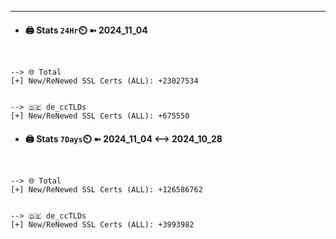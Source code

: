 

---
- #### 🖨️ **Stats** `24Hr`⏲️ ➼ 2024_11_04
```console


--> 🌐 Total
[+] New/ReNewed SSL Certs (ALL): +23027534


--> 🇩🇪 de_ccTLDs
[+] New/ReNewed SSL Certs (ALL): +675550

```

- #### 🖨️ **Stats** `7Days`⏲️ ➼ 2024_11_04 <--> 2024_10_28
```console


--> 🌐 Total
[+] New/ReNewed SSL Certs (ALL): +126586762


--> 🇩🇪 de_ccTLDs
[+] New/ReNewed SSL Certs (ALL): +3993982

```


